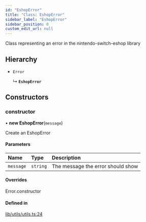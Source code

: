 ```yaml
---
id: "EshopError"
title: "Class: EshopError"
sidebar_label: "EshopError"
sidebar_position: 0
custom_edit_url: null
---
```


Class representing an error in the nintendo-switch-eshop library

## Hierarchy

- `Error`

  ↳ **`EshopError`**

## Constructors

### constructor

• **new EshopError**(`message`)

Create an EshopError

#### Parameters

| Name | Type | Description |
| :------ | :------ | :------ |
| `message` | `string` | The message the error should show |

#### Overrides

Error.constructor

#### Defined in

[lib/utils/utils.ts:24](https://github.com/lmmfranco/nintendo-switch-eshop/blob/4384436/src/lib/utils/utils.ts#L24)
